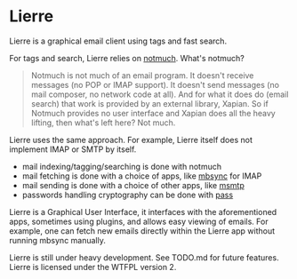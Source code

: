 # Lierre

Lierre is a graphical email client using tags and fast search.

For tags and search, Lierre relies on [notmuch](https://notmuchmail.org/).
What's notmuch?

> Notmuch is not much of an email program. It doesn't receive messages (no POP or IMAP support). It doesn't send messages (no mail composer, no network code at all). And for what it does do (email search) that work is provided by an external library, Xapian. So if Notmuch provides no user interface and Xapian does all the heavy lifting, then what's left here? Not much.

Lierre uses the same approach. For example, Lierre itself does not implement IMAP or SMTP by itself.

* mail indexing/tagging/searching is done with notmuch
* mail fetching is done with a choice of apps, like [mbsync](http://isync.sourceforge.net/) for IMAP
* mail sending is done with a choice of other apps, like [msmtp](https://marlam.de/msmtp/)
* passwords handling cryptography can be done with [pass](https://www.passwordstore.org/)

Lierre is a Graphical User Interface, it interfaces with the aforementioned apps, sometimes using plugins, and allows easy viewing of emails.
For example, one can fetch new emails directly within the Lierre app without running mbsync manually.

Lierre is still under heavy development. See TODO.md for future features.
Lierre is licensed under the WTFPL version 2.

